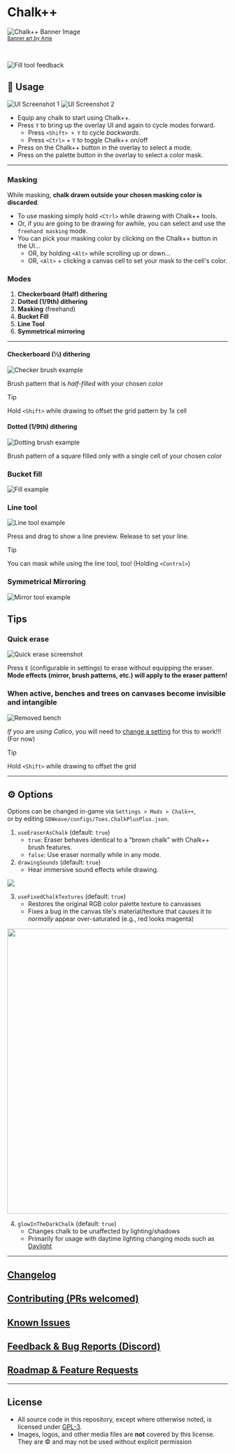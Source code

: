 # Chalk++

![Chalk++ Banner Image](https://i.imgur.com/wvQTrR2.png)
<br/>
<a href="https://cara.app/purame"><small>Banner art by Ame</small></a>

<br/>

![Fill tool feedback](https://i.imgur.com/PotVZNc.png)
<br />

## 🎨 Usage

![](https://i.imgur.com/XbRnmAv.png 'UI Screenshot 1')
![](https://i.imgur.com/BE6nrlc.png 'UI Screenshot 2')

- Equip any chalk to start using Chalk++.
- Press `Y` to bring up the overlay UI and again to cycle modes forward.
  - Press `<Shift> + Y` to cycle _backwards_.
  - Press `<Ctrl>` + `Y` to toggle Chalk++ on/off
- Press on the Chalk++ button in the overlay to select a mode.
- Press on the palette button in the overlay to select a color mask.

---

### Masking

While masking, **chalk drawn outside your chosen masking color is discarded**.

- To use masking simply hold `<Ctrl>` while drawing with Chalk++ tools.
- Or, if you are going to be drawing for awhile, you can select and use the `freehand masking` mode.
- You can pick your masking color by clicking on the Chalk++ button in the UI...
  - OR, by holding `<Alt>` while scrolling up or down...
  - OR, `<Alt>` + clicking a canvas cell to set your mask to the cell's color.

### Modes

1. **Checkerboard (Half) dithering**
1. **Dotted (1/9th) dithering**
1. **Masking** (freehand)
1. **Bucket Fill**
1. **Line Tool**
1. **Symmetrical mirroring**

---

#### Checkerboard (½) dithering

![Checker brush example](https://i.imgur.com/wMdl3RO.png)

Brush pattern that is _half-filled_ with your chosen color

> [!TIP]
> Hold `<Shift>` while drawing to offset the grid pattern by 1x cell

#### Dotted (1/9th) dithering

![Dotting brush example](https://i.imgur.com/U4FiGfb.png)

Brush pattern of a square filled only with a single cell of your chosen color

### Bucket fill

![Fill example](https://i.imgur.com/jRmJKuT.png)

### Line tool

![Line tool example](https://i.imgur.com/n5lLcCS.png)

Press and drag to show a line preview. Release to set your line.

> [!TIP]
> You can mask while using the line tool, too! (Holding `<Control>`)

### Symmetrical Mirroring

![Mirror tool example](https://i.imgur.com/K5ilC4D.png)

## Tips

### Quick erase

![Quick erase screenshot](https://i.imgur.com/jbTFdtp.png)

Press `E` (configurable in settings) to erase without equipping the eraser.
**Mode effects (mirror, brush patterns, etc.) will apply to the eraser pattern!**

### When active, benches and trees on canvases become invisible and intangible

![Removed bench](https://i.imgur.com/qVby4Sb.png)

_If_ you are _using Calico_, you will need to [change a setting](https://github.com/binury/Toes.ChalkPlusPlus/issues/7) for this to work!!! (For now)

> [!TIP]
> Hold `<Shift>` while drawing to offset the grid

---

## ⚙️ Options

Options can be changed in-game via `Settings > Mods > Chalk++`,  
or by editing `GDWeave/configs/Toes.ChalkPlusPlus.json`.

1. `useEraserAsChalk` (default: `true`)
   - `true`: Eraser behaves identical to a “brown chalk” with Chalk++ brush features.
   - `false`: Use eraser normally while in any mode.
2. `drawingSounds` (default: `true`)
   - Hear immersive sound effects while drawing.

<img src="https://i.imgur.com/cxETH3c.png">
<br/>

3. `useFixedChalkTextures` (default: `true`)
   - Restores the original RGB color palette texture to canvasses
   - Fixes a bug in the canvas tile's material/texture that causes it to _normally_ appear over-saturated (e.g., red looks magenta)

<img src="https://i.imgur.com/sj9jlJt.png" width="650">
<br/>

4. `glowInTheDarkChalk` (default: `true`)
   - Changes chalk to be unaffected by lighting/shadows
   - Primarily for usage with daytime lighting changing mods such as [Daylight](https://thunderstore.io/c/webfishing/p/baltdev/Daylight/)

---

## [Changelog](https://thunderstore.io/c/webfishing/p/toes/Chalk_PlusPlus/changelog/)

## [Contributing (PRs welcomed)](https://github.com/binury/Toes.ChalkPlusPlus/pulls)

## [Known Issues](https://github.com/binury/Toes.ChalkPlusPlus/issues?q=sort%3Aupdated-desc+is%3Aissue+is%3Aopen)

## [Feedback & Bug Reports (Discord)](https://discord.gg/kjf3FCAMDb)

## [Roadmap & Feature Requests](https://github.com/binury/Toes.ChalkPlusPlus/issues?q=sort%3Aupdated-desc%20is%3Aissue%20is%3Aopen%20label%3Aenhancement)

---

## License

- All source code in this repository, except where otherwise noted, is licensed under [GPL-3](./LICENSE).
- Images, logos, and other media files are **not** covered by this license.  
  They are © and may not be used without explicit permission
